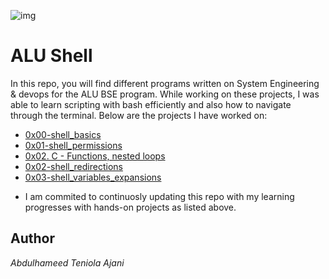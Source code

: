 ![img](https://ciradu2204.github.io/ALUWebsite/img/alu_logo_original.png)

# ALU Shell

In this repo, you will find different programs written on System Engineering & devops for the ALU BSE program. While working on these projects, I was able to learn scripting with bash efficiently and also how to navigate through the terminal. Below are the projects I have worked on:

* [0x00-shell_basics](0x00-shell_basics)
* [0x01-shell_permissions](0x01-shell_permissions)
* [0x02. C - Functions, nested loops](./0x02-functions_nested_loops)
* [0x02-shell_redirections](0x02-shell_redirections)
* [0x03-shell_variables_expansions](0x03-shell_variables_expansions)

- I am commited to continuosly updating this repo with my learning progresses with hands-on projects as listed above.

## Author 
*Abdulhameed Teniola Ajani*
